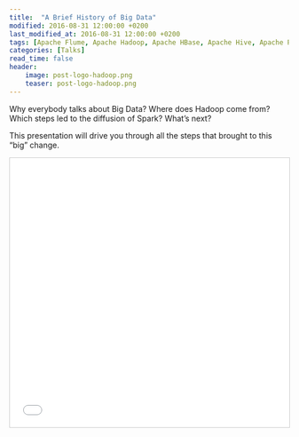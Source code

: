 ```yaml
---
title:  "A Brief History of Big Data"
modified: 2016-08-31 12:00:00 +0200
last_modified_at: 2016-08-31 12:00:00 +0200
tags: [Apache Flume, Apache Hadoop, Apache HBase, Apache Hive, Apache Pig, Apache Spark, Apache Sqoop, Apache Zookeeper, Big Data, Cloudera Impala, Cloudera Manager]
categories: [Talks]
read_time: false
header:
    image: post-logo-hadoop.png
    teaser: post-logo-hadoop.png
---
```

Why everybody talks about Big Data? Where does Hadoop come from? Which steps led to the diffusion of Spark? What’s next?

This presentation will drive you through all the steps that brought to this “big” change.

<iframe src="//www.slideshare.net/slideshow/embed_code/key/rT6NWvtd5jYAyV" width="595" height="485" frameborder="0" marginwidth="0" marginheight="0" scrolling="no" style="border:1px solid #CCC; border-width:1px; margin-bottom:5px; max-width: 100%;" allowfullscreen> </iframe>